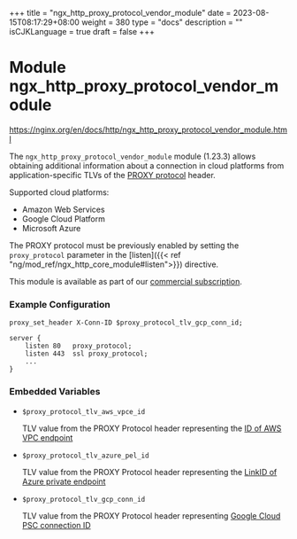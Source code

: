 +++
title = "ngx_http_proxy_protocol_vendor_module"
date = 2023-08-15T08:17:29+08:00
weight = 380
type = "docs"
description = ""
isCJKLanguage = true
draft = false
+++

# Module ngx_http_proxy_protocol_vendor_module

https://nginx.org/en/docs/http/ngx_http_proxy_protocol_vendor_module.html



The `ngx_http_proxy_protocol_vendor_module` module (1.23.3) allows obtaining additional information about a connection in cloud platforms from application-specific TLVs of the [PROXY protocol](http://www.haproxy.org/download/1.8/doc/proxy-protocol.txt) header.

Supported cloud platforms:

- Amazon Web Services
- Google Cloud Platform
- Microsoft Azure



The PROXY protocol must be previously enabled by setting the `proxy_protocol` parameter in the [listen]({{< ref "ng/mod_ref/ngx_http_core_module#listen">}}) directive.



This module is available as part of our [commercial subscription](http://nginx.com/products/).





### Example Configuration



```
proxy_set_header X-Conn-ID $proxy_protocol_tlv_gcp_conn_id;

server {
    listen 80   proxy_protocol;
    listen 443  ssl proxy_protocol;
    ...
}
```





### Embedded Variables



- `$proxy_protocol_tlv_aws_vpce_id`

  TLV value from the PROXY Protocol header representing the [ID of AWS VPC endpoint](https://docs.aws.amazon.com/elasticloadbalancing/latest/network/load-balancer-target-groups.html#proxy-protocol)

- `$proxy_protocol_tlv_azure_pel_id`

  TLV value from the PROXY Protocol header representing the [LinkID of Azure private endpoint](https://learn.microsoft.com/en-us/azure/private-link/private-link-service-overview#getting-connection-information-using-tcp-proxy-v2)

- `$proxy_protocol_tlv_gcp_conn_id`

  TLV value from the PROXY Protocol header representing [Google Cloud PSC connection ID](https://cloud.google.com/vpc/docs/configure-private-service-connect-producer#proxy-protocol)